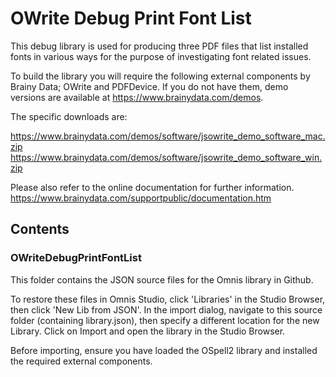 # OWrite Debug Print Font List

This debug library is used for producing three PDF files that list installed fonts in various ways for the purpose of investigating font related issues.

To build the library you will require the following external components by Brainy Data; OWrite and PDFDevice. If you do not have them, demo versions are available at https://www.brainydata.com/demos.

The specific downloads are:

https://www.brainydata.com/demos/software/jsowrite_demo_software_mac.zip
https://www.brainydata.com/demos/software/jsowrite_demo_software_win.zip

Please also refer to the online documentation for further information.
https://www.brainydata.com/supportpublic/documentation.htm


## Contents

### OWriteDebugPrintFontList

This folder contains the JSON source files for the Omnis library in Github.

To restore these files in Omnis Studio, click 'Libraries' in the Studio Browser, then click 'New Lib from JSON'. In the import dialog, navigate to this source folder (containing library.json), then specify a different location for the new Library. Click on Import and open the library in the Studio Browser.

Before importing, ensure you have loaded the OSpell2 library and installed the required external components.
